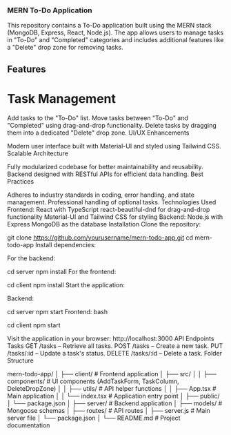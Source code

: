 ### MERN To-Do Application
This repository contains a To-Do application built using the MERN stack (MongoDB, Express, React, Node.js). The app allows users to manage tasks in "To-Do" and "Completed" categories and includes additional features like a "Delete" drop zone for removing tasks.

## Features
# Task Management

Add tasks to the "To-Do" list.
Move tasks between "To-Do" and "Completed" using drag-and-drop functionality.
Delete tasks by dragging them into a dedicated "Delete" drop zone.
UI/UX Enhancements

Modern user interface built with Material-UI and styled using Tailwind CSS.
Scalable Architecture

Fully modularized codebase for better maintainability and reusability.
Backend designed with RESTful APIs for efficient data handling.
Best Practices

Adheres to industry standards in coding, error handling, and state management.
Professional handling of optional tasks.
Technologies Used
Frontend:
React with TypeScript
react-beautiful-dnd for drag-and-drop functionality
Material-UI and Tailwind CSS for styling
Backend:
Node.js with Express
MongoDB as the database
Installation
Clone the repository:


git clone https://github.com/yourusername/mern-todo-app.git
cd mern-todo-app
Install dependencies:

For the backend:

cd server
npm install
For the frontend:

cd client
npm install
Start the application:

Backend:

cd server
npm start
Frontend:
bash

cd client
npm start

Visit the application in your browser:
http://localhost:3000
API Endpoints
Tasks
GET /tasks – Retrieve all tasks.
POST /tasks – Create a new task.
PUT /tasks/:id – Update a task's status.
DELETE /tasks/:id – Delete a task.
Folder Structure


mern-todo-app/
│
├── client/                    # Frontend application
│   ├── src/
│   │   ├── components/        # UI components (AddTaskForm, TaskColumn, DeleteDropZone)
│   │   ├── utils/             # API helper functions
│   │   ├── App.tsx            # Main application
│   │   └── index.tsx          # Application entry point
│   ├── public/
│   └── package.json
│
├── server/                    # Backend application
│   ├── models/                # Mongoose schemas
│   ├── routes/                # API routes
│   ├── server.js              # Main server file
│   └── package.json
│
└── README.md                  # Project documentation
